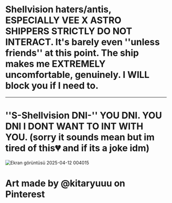 # Shellvision haters/antis, ESPECIALLY VEE X ASTRO SHIPPERS STRICTLY DO NOT INTERACT. It's barely even ''unless friends'' at this point. The ship makes me EXTREMELY uncomfortable, genuinely. I WILL block you if I need to.
---------------

# ''S-Shellvision DNI-'' YOU DNI. YOU DNI I DONT WANT TO INT WITH YOU. (sorry it sounds mean but im tired of this💔 and if its a joke idm)
![Ekran görüntüsü 2025-04-12 004015](https://github.com/user-attachments/assets/c4b73a99-dc04-439d-bd03-4227dc922341)
# Art made by @kitaryuuu on Pinterest
